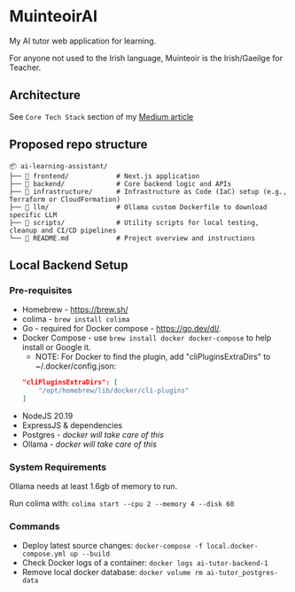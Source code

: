 # MuinteoirAI
My AI tutor web application for learning.

For anyone not used to the Irish language, Muinteoir is the Irish/Gaeilge for Teacher.

## Architecture
See `Core Tech Stack` section of my [Medium article](https://medium.com/@conorSmyth13/building-my-own-ai-personal-learning-assistant-7bbe74915b3e)

## Proposed repo structure
```plaintext
📦 ai-learning-assistant/
├── 📁 frontend/            # Next.js application
├── 📁 backend/             # Core backend logic and APIs
├── 📁 infrastructure/      # Infrastructure as Code (IaC) setup (e.g., Terraform or CloudFormation)
├── 📁 llm/                 # Ollama custom Dockerfile to download specific LLM
├── 📁 scripts/             # Utility scripts for local testing, cleanup and CI/CD pipelines
└── 📄 README.md            # Project overview and instructions
```

## Local Backend Setup
### Pre-requisites
* Homebrew - https://brew.sh/
* colima - `brew install colima`
* Go - required for Docker compose - https://go.dev/dl/.
* Docker Compose - use `brew install docker docker-compose` to help  install or Google it.
    * NOTE: For Docker to find the plugin, add "cliPluginsExtraDirs" to ~/.docker/config.json:
    ```json
    "cliPluginsExtraDirs": [
        "/opt/homebrew/lib/docker/cli-plugins"
    ]
    ```
* NodeJS 20.19
* ExpressJS & dependencies
* Postgres - _docker will take care of this_
* Ollama - _docker will take care of this_

### System Requirements
Ollama needs at least 1.6gb of memory to run.

Run colima with: `colima start --cpu 2 --memory 4 --disk 60`

### Commands
* Deploy latest source changes:  `docker-compose -f local.docker-compose.yml up --build`
* Check Docker logs of a container: `docker logs ai-tutor-backend-1`
* Remove local docker database: `docker volume rm ai-tutor_postgres-data`
